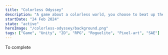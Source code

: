 ```yaml
---
title: "Colorless Odyssey"
description: "A game about a colorless world, you choose to beat up the 6 kings of color and the color monarch to release colors in the world.. or become the next monarch"
startDate: "24 Feb 2024"
state: "active"
heroImage: "/colorless-odyssey/background.png"
tags: ["Game", "Unity", "2D", "RPG", "Roguelite", "Pixel-art", "SAE"]
---
```


To complete